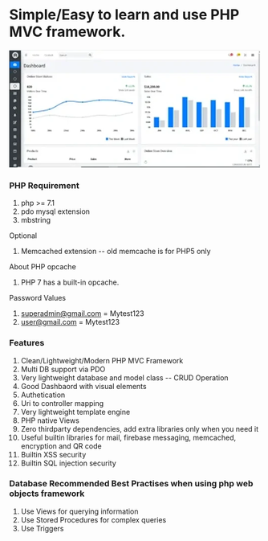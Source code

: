Simple/Easy to learn and use PHP MVC framework.
=======

<img src="https://github.com/RakeshShrestha/Php-Web-Objects/blob/master/screen/dashboard1.png?raw=true" alt="Dashboard" />

### PHP Requirement

1. php >= 7.1
2. pdo mysql extension
3. mbstring

Optional
1. Memcached extension -- old memcache is for PHP5 only

About PHP opcache
1. PHP 7 has a built-in opcache. 

Password Values
1. superadmin@gmail.com = Mytest123
2. user@gmail.com = Mytest123

### Features
1. Clean/Lightweight/Modern PHP MVC Framework
2. Multi DB support via PDO 
3. Very lightweight database and model class -- CRUD Operation
4. Good Dashbaord with visual elements
5. Authetication
6. Uri to controller mapping
7. Very lightweight template engine
8. PHP native Views
9. Zero thirdparty dependencies, add extra libraries only when you need it
10. Useful builtin libraries for mail, firebase messaging, memcached, encryption and QR code
11. Builtin XSS security
12. Builtin SQL injection security

### Database Recommended Best Practises when using php web objects framework
1. Use Views for querying information
2. Use Stored Procedures for complex queries
3. Use Triggers
